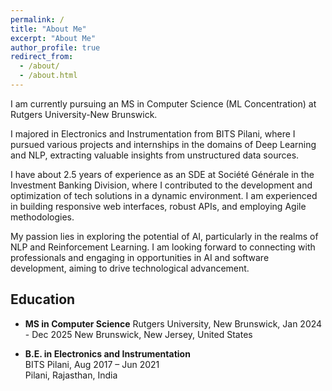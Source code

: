```yaml
---
permalink: /
title: "About Me"
excerpt: "About Me"
author_profile: true
redirect_from: 
  - /about/
  - /about.html
---
```


 I am currently pursuing an MS in Computer Science (ML Concentration) at Rutgers University-New Brunswick. 

I majored in Electronics and Instrumentation from BITS Pilani, where I pursued various projects and internships in the domains of Deep Learning and NLP, extracting valuable insights from unstructured data sources.

I have about 2.5 years of experience as an SDE at Société Générale in the Investment Banking Division, where I contributed to the development and optimization of tech solutions in a dynamic environment. I am experienced in building responsive web interfaces, robust APIs, and employing Agile methodologies. 

My passion lies in exploring the potential of AI, particularly in the realms of NLP and Reinforcement Learning. I am looking forward to connecting with professionals and engaging in opportunities in AI and software development, aiming to drive technological advancement.

## Education

- **MS in Computer Science**
  Rutgers University, New Brunswick, Jan 2024 - Dec 2025 
  New Brunswick, New Jersey, United States

- **B.E. in Electronics and Instrumentation**  
  BITS Pilani, Aug 2017 – Jun 2021  
  Pilani, Rajasthan, India